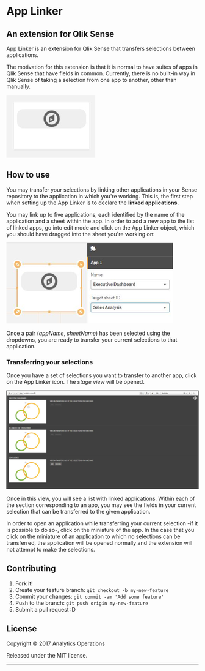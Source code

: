 # App Linker
## An extension for Qlik Sense

App Linker is an extension for Qlik Sense that transfers selections between applications.

The motivation for this extension is that it is normal to have suites of apps in Qlik Sense that have fields in common. Currently, there is no built-in way in Qlik Sense of taking a selection from one app to another, other than manually.

![Tabbed-Container-Extension](assets/img/AppLinkerIcon.JPG)

## How to use

You may transfer your selections by linking other applications in your Sense repository to the application in which you're working. This is, the first step when setting up the App Linker is to declare the **linked applications**.

You may link up to five applications, each identified by the name of the application and a sheet within the app. In order to add a new app to the list of linked apps, go into edit mode and click on the App Linker object, which you should have dragged into the sheet you're working on:

![Tabbed-Container-Extension](assets/img/NewLinkedApp.JPG)

Once a pair (*appName*, *sheetName*) has been selected using the dropdowns, you are ready to transfer your current selections to that application.

### Transferring your selections

Once you have a set of selections you want to transfer to another app, click on the App Linker icon. The *stage view* will be opened.

![Tabbed-Container-Extension](assets/img/StageView.JPG)

Once in this view, you will see a list with linked applications. Within each of the section corresponding to an app, you may see the fields in your current selection that can be transferred to the given application.

In order to open an application while transferring your current selection -if it is possible to do so-, click on the miniature of the app. In the case that you click on the miniature of an application to which no selections can be transferred, the application will be opened normally and the extension will not attempt to make the selections.

## Contributing

1. Fork it!
2. Create your feature branch: `git checkout -b my-new-feature`
3. Commit your changes: `git commit -am 'Add some feature'`
4. Push to the branch: `git push origin my-new-feature`
5. Submit a pull request :D


## License

Copyright © 2017 Analytics Operations

Released under the MIT license.

***
